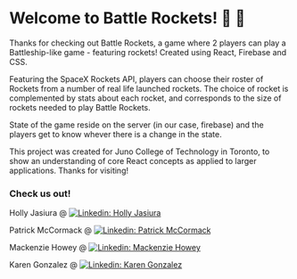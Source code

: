 # Welcome to Battle Rockets! 🚀 🚀

Thanks for checking out Battle Rockets, a game where 2 players can play a Battleship-like game - featuring rockets! Created using React, Firebase and CSS.

Featuring the SpaceX Rockets API, players can choose their roster of Rockets from a number of real life launched rockets. The choice of rocket is complemented by stats about each rocket, and corresponds to the size of rockets needed to play Battle Rockets.

State of the game reside on the server (in our case, firebase) and the players get to know whever there is a change in the state.

This project was created for Juno College of Technology in Toronto, to show an understanding of core React concepts as applied to larger applications. Thanks for visiting!

### Check us out!

Holly Jasiura @ [![Linkedin: Holly Jasiura](https://img.shields.io/badge/-hollyjasiura-blue?style=flat-square&logo=Linkedin&logoColor=white&link=https://www.linkedin.com/in/hollyjasiura/)](https://www.linkedin.com/in/hollyjasiura/)

Patrick McCormack @ [![Linkedin: Patrick McCormack](https://img.shields.io/badge/-mmmccormack-blue?style=flat-square&logo=Linkedin&logoColor=white&link=https://www.linkedin.com/in/mmmccormack/)](https://www.linkedin.com/in/mmmccormack/)

Mackenzie Howey @ [![Linkedin: Mackenzie Howey](https://img.shields.io/badge/-mackenziehowey-blue?style=flat-square&logo=Linkedin&logoColor=white&link=https://www.linkedin.com/in/mackenzie-howey-a4299a207/)](https://www.linkedin.com/in/mackenzie-howey-a4299a207/)

Karen Gonzalez @ [![Linkedin: Karen Gonzalez](https://img.shields.io/badge/-karengonzalez-blue?style=flat-square&logo=Linkedin&logoColor=white&link=https://www.linkedin.com/in/karengonzalez000/)](https://www.linkedin.com/in/karengonzalez000/)
